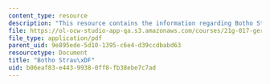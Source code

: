 ```yaml
---
content_type: resource
description: "This resource contains the information regarding Botho Strau\xDF."
file: https://ol-ocw-studio-app-qa.s3.amazonaws.com/courses/21g-017-germany-and-its-european-context-fall-2002/b06eaf83e44399380ff8fb38ebe7c7ad_MIT21G_017F02_lec_9_1.pdf
file_type: application/pdf
parent_uid: 9e895ede-5d10-1395-c6e4-d39ccdbabd63
resourcetype: Document
title: "Botho Strau\xDF"
uid: b06eaf83-e443-9938-0ff8-fb38ebe7c7ad
---
```

